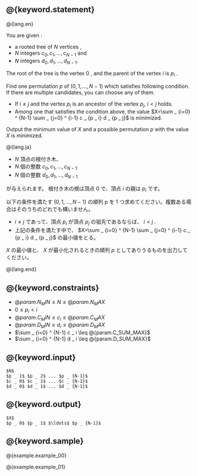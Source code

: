 ## @{keyword.statement}

@{lang.en}

You are given :

* a rooted tree of $N$ vertices ,
* $N$ integers $c _ 0 , c _ 1 , \dots , c _ {N-1}$ and
* $N$ integers $d _ 0 , d _ 1 , \dots , d _ {N-1}$.

The root of the tree is the vertex $0$ , and the parent of the vertex $i$ is $p _ i$ .

Find one permutation $p$ of $(0,1,\dots ,N-1)$ which satisfies following condition. If there are multiple candidates, you can choose any of them.

* If $i\neq j$ and the vertex $p _ i$ is an ancestor of the vertex $p _ j$, $i \lt j$ holds.
* Among one that satisfies the condition above, the value $X=\sum _ {i=0} ^ {N-1} \sum _ {j=0} ^ {i-1} c _ {p _ i} d _ {p _ j}$ is minimized.

Output the minimum value of $X$ and a possible permutation $p$ with the value $X$ is minimized.

@{lang.ja}

* $N$ 頂点の根付き木、
* $N$ 個の整数 $c _ 0 , c _ 1 , \dots , c _ {N-1}$
* $N$ 個の整数 $d _ 0 , d _ 1 , \dots , d _ {N-1}$

が与えられます。
根付き木の根は頂点 $0$ で、頂点 $i$ の親は $p _ i$ です。

以下の条件を満たす $(0,1,\dots ,N-1)$ の順列 p を $1$ つ求めてください。複数ある場合はそのうちのどれでも構いません。

* $i\neq j$ であって、頂点 $p _ i$ が頂点 $p _ j$ の祖先であるならば、 $i\lt j$ .
* 上記の条件を満たす中で、 $X=\sum _ {i=0} ^ {N-1} \sum _ {j=0} ^ {i-1} c _ {p _ i} d _ {p _ j}$ の最小値をとる。

$X$ の最小値と、 $X$ が最小化されるときの順列 $p$ としてありうるものを出力してください。

@{lang.end}


## @{keyword.constraints}

- $@{param.N_MIN} \leq N \leq @{param.N_MAX}$
- $0 \leq p _ i \lt i$
- $@{param.C_MIN} \leq c _ i \leq @{param.C_MAX}$
- $@{param.D_MIN} \leq d _ i \leq @{param.D_MAX}$
- $\sum _ {i=0} ^ {N-1} c _ i \leq @{param.C_SUM_MAX}$
- $\sum _ {i=0} ^ {N-1} d _ i \leq @{param.D_SUM_MAX}$

## @{keyword.input}

~~~
$N$
$p _ 1$ $p _ 2$ ... $p _ {N-1}$
$c _ 0$ $c _ 1$ ... $c _ {N-1}$
$d _ 0$ $d _ 1$ ... $d _ {N-1}$
~~~

## @{keyword.output}

~~~
$X$
$p _ 0$ $p _ 1$ $\ldots$ $p _ {N-1}$
~~~

## @{keyword.sample}

@{example.example_00}

@{example.example_01}
